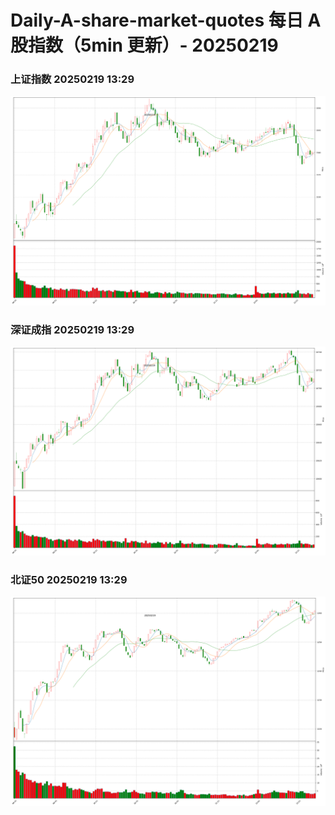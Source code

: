 
# Daily-A-share-market-quotes 每日 A 股指数（5min 更新）- 20250219

### 上证指数 20250219 13:29
![](./fig/2025/2/20250219-sh000001.png)

### 深证成指 20250219 13:29
![](./fig/2025/2/20250219-sz399001.png)

### 北证50 20250219 13:29
![](./fig/2025/2/20250219-bj899050.png)
